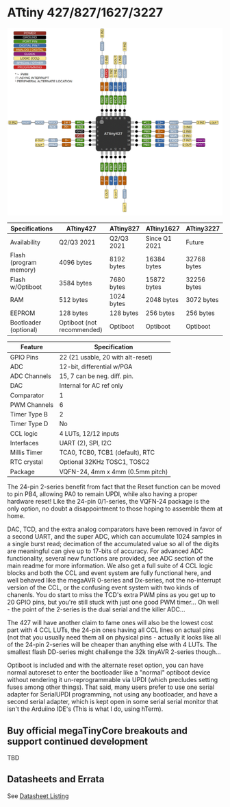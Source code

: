 # ATtiny 427/827/1627/3227
![x27 Pin Mapping](ATtiny_x27.gif "Arduino Pin Mapping for ATtiny x27")

 Specifications       |    ATtiny427   |   ATtiny827   |   ATtiny1627  |  ATtiny3227   |
----------------------|----------------|---------------|---------------|---------------|
Availability          |    Q2/Q3 2021  |    Q2/Q3 2021 | Since Q1 2021 |    Future     |
Flash (program memory)|     4096 bytes |    8192 bytes |   16384 bytes |   32768 bytes |
Flash w/Optiboot      |     3584 bytes |    7680 bytes |   15872 bytes |   32256 bytes |
RAM                   |      512 bytes |    1024 bytes |    2048 bytes |    3072 bytes |
EEPROM                |      128 bytes |     128 bytes |     256 bytes |     256 bytes |
Bootloader (optional) | Optiboot (not recommended) | Optiboot | Optiboot |    Optiboot |


Feature       |             Specification         |
--------------|-----------------------------------|
GPIO Pins     | 22 (21 usable, 20 with alt-reset) |
ADC           |        12-bit, differential w/PGA |
ADC Channels  |      15, 7 can be neg. diff. pin. |
DAC           |          Internal for AC ref only |
Comparator    |                                 1 |
PWM Channels  |                                 6 |
Timer Type B  |                                 2 |
Timer Type D  |                                No |
CCL logic     |              4 LUTs, 12/12 inputs |
Interfaces    |                UART (2), SPI, I2C |
Millis Timer  |   TCA0, TCB0, TCB1 (default), RTC |
RTC crystal   |      Optional  32KHz TOSC1, TOSC2 |
Package       |  VQFN-24, 4mm x 4mm (0.5mm pitch) |

The 24-pin 2-series benefit from fact that the Reset function can be moved to pin PB4, allowing PA0 to remain UPDI, while also having a proper hardware reset! Like the 24-pin 0/1-series, the VQFN-24 package is the only option, no doubt a disappointment to those hoping to assemble them at home.

DAC, TCD, and the extra analog comparators have been removed in favor of a second UART, and the super ADC, which can accumulate 1024 samples in a single burst read; decimation of the accumulated value so all of the digits are meaningful can give up to 17-bits of accuracy. For advanced ADC functionality, several new functions are provided, see ADC section of the main readme for more information. We also get a full suite of 4 CCL logic blocks and both the CCL and event system are fully functional here, and well behaved like the megaAVR 0-series and Dx-series, not the no-interrupt version of the CCL, or the confusing event system with two kinds of chanenls. You do start to miss the TCD's extra PWM pins as you get up to 20 GPIO pins, but you're still stuck with just one good PWM timer... Oh well - the point of the 2-series is the dual serial and the killer ADC...

The 427 will have another claim to fame ones will also be the lowest cost part with 4 CCL LUTs, the 24-pin ones having all CCL lines on actual pins (not that you usually need them all on physical pins - actually it looks like all of the 24-pin 2-series will be cheaper than anything else with 4 LUTs. The smallest flash DD-series might challenge the 32k tinyAVR 2-series though...

Optiboot is included and with the alternate reset option, you can have normal autoreset to enter the bootloader like a "normal" optiboot device without rendering it un-reprogrammable via UPDI (which precludes setting fuses among other things). That said, many users prefer to use one serial adapter for SerialUPDI programming, not using any bootloader, and have a second serial adapter, which is kept open in some serial serial monitor that isn't the Arduiino IDE's (This is what I do, using hTerm).

## Buy official megaTinyCore breakouts and support continued development
TBD




## Datasheets and Errata
See [Datasheet Listing](Datasheets.md)

